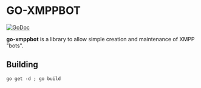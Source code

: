 # GO-XMPPBOT

[![GoDoc](https://godoc.org/github.com/jbuchbinder/go-xmppbot?status.png)](https://godoc.org/github.com/jbuchbinder/go-xmppbot)

**go-xmppbot** is a library to allow simple creation and maintenance of
XMPP "bots".

## Building

`go get -d ; go build`

